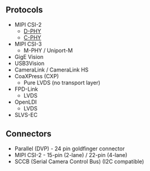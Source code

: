 ## Protocols
- MIPI CSI-2
	- [D-PHY](D-PHY.md)
	- [C-PHY](C-PHY)
- MIPI CSI-3
	- M-PHY / Uniport-M
- GigE Vision
- USB3Vision
- CameraLink / CameraLink HS
- CoaXPress (CXP)
	- Pure LVDS (no transport layer)
- FPD-Link
	- LVDS
- OpenLDI
	- LVDS
- SLVS-EC

## Connectors

- Parallel (DVP) - 24 pin goldfinger connector
- MIPI CSI-2 - 15-pin (2-lane) / 22-pin (4-lane)
- SCCB (Serial Camera Control Bus) (I2C compatible)